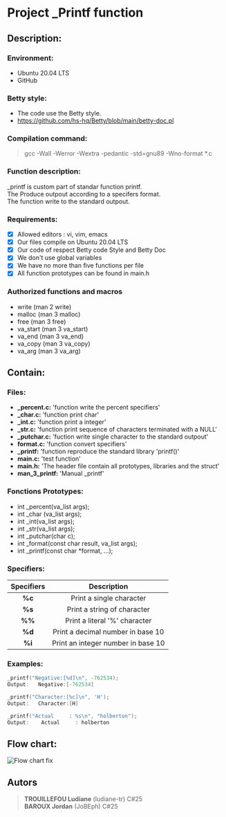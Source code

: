 # Project _Printf function

## Description:

### Environment:

- Ubuntu 20.04 LTS
- GitHub

### Betty style:

- The code use the Betty style. <br />
- https://github.com/hs-hq/Betty/blob/main/betty-doc.pl <br />

### Compilation command:

> gcc -Wall -Werror -Wextra -pedantic -std=gnu89 -Wno-format *.c


### Function description:

_printf is custom part of standar function printf. <br />
The Produce outpout according to a specifers format. <br />
The function write to the standard outpout. <br />

### Requirements:
- [x] Allowed editors : vi, vim, emacs <br />
- [x] Our files compile on Ubuntu 20.04 LTS <br />
- [x] Our code of respect Betty code Style and Betty Doc <br />
- [x] We don't use global variables <br />
- [x] We have no more than five functions per file <br />
- [x] All function prototypes can be found in main.h <br />

### Authorized functions and macros
- write (man 2 write) <br />
- malloc (man 3 malloc) <br />
- free (man 3 free) <br />
- va_start (man 3 va_start) <br />
- va_end (man 3 va_end) <br />
- va_copy (man 3 va_copy) <br />
- va_arg (man 3 va_arg) <br />

## Contain:

### Files:
- **_percent.c:** 'function write the percent specifiers' <br />
- **_char.c:** 'function print char' <br />
- **_int.c:** 'function print a integer' <br />
- **_str.c:** 'function print sequence of characters terminated with a NULL' <br />
- **_putchar.c:** 'fuction write single character to the standard outpout' <br />
- **format.c:** 'function convert specifiers' <br />
- **_printf:** 'function reproduce the standard library 'printf()' <br />
- **main.c:** 'test function' <br />
- **main.h:** 'The header file contain all prototypes, libraries and the struct' <br />
- **man_3_printf:** 'Manual _printf'

### Fonctions Prototypes:
- int _percent(va_list args); <br />
- int _char (va_list args); <br />
- int _int(va_list args); <br />
- int _str(va_list args); <br />
- int _putchar(char c); <br />
- int _format(const char result, va_list args); <br />
- int _printf(const char *format, ...); <br />

### Specifiers:
| **Specifiers**|                Description               |
|:-------------:|:----------------------------------------:|
|  **%c**       |Print a single character                  |
|  **%s**       |Print a string of character               |
|  **%%**       |Print a literal '%' character             |
|  **%d**       |Print a decimal number in base 10         |
|  **%i**       |Print an integer number in base 10        |

### Examples:
```c
_printf("Negative:[%d]\n", -762534);
Output:   Negative:[-762534]
```
```c
_printf("Character:[%c]\n", 'H');
Output:   Character:[H]
```
```c
_printf("Actual     : %s\n", "holberton");
Output:    Actual     : holberton
```

## Flow chart:

![Flow chart fix](https://github.com/user-attachments/assets/6c090c88-8a11-4fc8-aae8-dadd9243b792)


## Autors
> **TROUILLEFOU Ludiane** (ludiane-tr) C#25  <br />
> **BAROUX Jordan** (JoBEph) C#25 <br />
